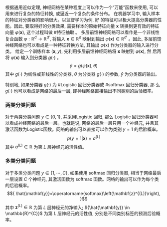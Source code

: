 根据通用近似定理, 神经网络在某种程度上可以作为一个“万能”函数来使用, 可以用来进行复杂的特征转换, 或逼近一个复杂的条件分布。
在机器学习中, 输入样本的特征对分类器的影响很大。以监督学习为例, 好 的特征可以极大提高分类器的性能。因此, 要取得好的分类效果, 需要样本的原始特征向量 ${\mathbf{x}}$ 转换到更有效的特征向量 ${\varphi(\mathbf{x})}$, 这个过程叫做 #特征抽取 。
多层前馈神经网络可以看作是一个非线性复合函数 ${\varphi: \mathbb{R}^{d} \rightarrow \mathbb{R}^{d{\prime}}}$, 将输入 ${\mathbf{x} \in \mathbb{R}^{d}}$ 映射到输出 ${\varphi(\mathbf{x}) \in \mathbb{R}^{d{\prime}}}$ 。因此, 多层前馈神经网络也可以看成是一种特征转换方法, 其输出 ${\varphi(\mathrm{x})}$ 作为分类器的输入进行分类。
给定一个训练样本 ${(\mathbf{x}, y)}$, 先利用多层前馈神经网络将 ${\mathbf{x}}$ 映射到 ${\varphi(\mathbf{x})}$, 然 后再将 ${\varphi(\mathbf{x})}$ 输入到分类器 ${g(\cdot)}$ 。 $${ \hat{y}=g(\varphi(\mathbf{x}), \theta) }$$ 其中 ${g(\cdot)}$ 为线性或非线性的分类器, ${\theta}$ 为分类器 ${g(\cdot)}$ 的参数, ${\hat{y}}$ 为分类器的输出。 

特别地, 如果分类器 ${g(\cdot)}$ 为 #Logistic 回归分类器或 #softmax 回归分类器, 那 么 ${g(\cdot)}$ 也可以看成是网络的最后一层, 即神经网络直接输出不同类别的后验概率。
### 两类分类问题
对于两类分类问题 ${y \in\{0,1\}}$, 并采用Logistic 回归, 那么 Logistic 回归分类器可以看成神经网络的最后一层。也就是说, 网络的最后一层只用一个神经元, 并且其激活函数为Logistic函数。网络的输出可以直接可以作为类别 ${y=1}$ 的后验概率。 $${ p(y=1 | \mathbf{x})=a^{(L)} }$$ 其中 ${a^{(L)} \in \mathbb{R}}$ 为第 ${L}$ 层神经元的活性值。 
### 多类分类问题
对于多类分类问题 ${y \in\{1, \cdots, C\}}$, 如果使用 softmax 回归分类器, 相当于网络最后一层设置 ${C}$ 个神经元, 其激活函数为 softmax 函数。网络的输出可以作为每个类的后验概率。 $${ \hat{\mathbf{y}}=\operatorname{softmax}\left(\mathbf{z}^{(L)}\right), }$$
其中 ${\mathbf{z}^{(L)} \in \mathbb{R}}$ 为第 ${L}$ 层神经元的净输入; ${\hat{\mathbf{y}} \in \mathbb{R}^{C}}$ 为第 ${L}$ 层神经元的活性值, 分别是不同类别标签的预测后验概率。 
